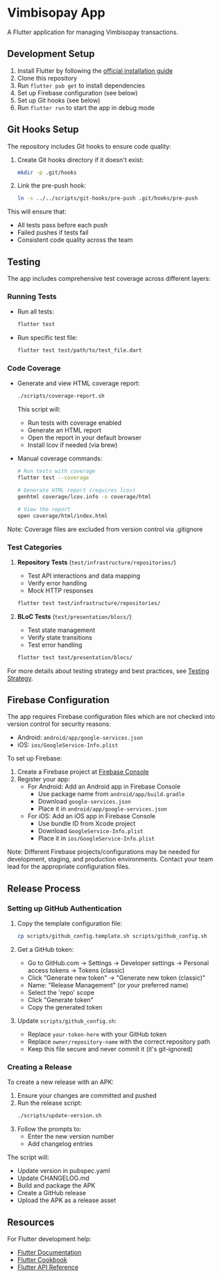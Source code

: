 # Vimbisopay App

A Flutter application for managing Vimbisopay transactions.

## Development Setup

1. Install Flutter by following the [official installation guide](https://docs.flutter.dev/get-started/install)
2. Clone this repository
3. Run `flutter pub get` to install dependencies
4. Set up Firebase configuration (see below)
5. Set up Git hooks (see below)
6. Run `flutter run` to start the app in debug mode

## Git Hooks Setup

The repository includes Git hooks to ensure code quality:

1. Create Git hooks directory if it doesn't exist:
   ```bash
   mkdir -p .git/hooks
   ```

2. Link the pre-push hook:
   ```bash
   ln -s ../../scripts/git-hooks/pre-push .git/hooks/pre-push
   ```

This will ensure that:
- All tests pass before each push
- Failed pushes if tests fail
- Consistent code quality across the team

## Testing

The app includes comprehensive test coverage across different layers:

### Running Tests

- Run all tests:
  ```bash
  flutter test
  ```

- Run specific test file:
  ```bash
  flutter test test/path/to/test_file.dart
  ```

### Code Coverage

- Generate and view HTML coverage report:
  ```bash
  ./scripts/coverage-report.sh
  ```
  This script will:
  - Run tests with coverage enabled
  - Generate an HTML report
  - Open the report in your default browser
  - Install lcov if needed (via brew)

- Manual coverage commands:
  ```bash
  # Run tests with coverage
  flutter test --coverage
  
  # Generate HTML report (requires lcov)
  genhtml coverage/lcov.info -o coverage/html
  
  # View the report
  open coverage/html/index.html
  ```

Note: Coverage files are excluded from version control via .gitignore

### Test Categories

1. **Repository Tests** (`test/infrastructure/repositories/`)
   - Test API interactions and data mapping
   - Verify error handling
   - Mock HTTP responses
   ```bash
   flutter test test/infrastructure/repositories/
   ```

2. **BLoC Tests** (`test/presentation/blocs/`)
   - Test state management
   - Verify state transitions
   - Test error handling
   ```bash
   flutter test test/presentation/blocs/
   ```

For more details about testing strategy and best practices, see [Testing Strategy](docs/AD_SPACE_IMPLEMENTATION/09_TESTING_STRATEGY.md).

## Firebase Configuration

The app requires Firebase configuration files which are not checked into version control for security reasons:
- Android: `android/app/google-services.json`
- iOS: `ios/GoogleService-Info.plist`

To set up Firebase:

1. Create a Firebase project at [Firebase Console](https://console.firebase.google.com/)
2. Register your app:
   - For Android: Add an Android app in Firebase Console
     - Use package name from `android/app/build.gradle`
     - Download `google-services.json`
     - Place it in `android/app/google-services.json`
   - For iOS: Add an iOS app in Firebase Console
     - Use bundle ID from Xcode project
     - Download `GoogleService-Info.plist`
     - Place it in `ios/GoogleService-Info.plist`

Note: Different Firebase projects/configurations may be needed for development, staging, and production environments. Contact your team lead for the appropriate configuration files.

## Release Process

### Setting up GitHub Authentication

1. Copy the template configuration file:
   ```bash
   cp scripts/github_config.template.sh scripts/github_config.sh
   ```

2. Get a GitHub token:
   - Go to GitHub.com → Settings → Developer settings → Personal access tokens → Tokens (classic)
   - Click "Generate new token" → "Generate new token (classic)"
   - Name: "Release Management" (or your preferred name)
   - Select the 'repo' scope
   - Click "Generate token"
   - Copy the generated token

3. Update `scripts/github_config.sh`:
   - Replace `your-token-here` with your GitHub token
   - Replace `owner/repository-name` with the correct repository path
   - Keep this file secure and never commit it (it's git-ignored)

### Creating a Release

To create a new release with an APK:

1. Ensure your changes are committed and pushed
2. Run the release script:
   ```bash
   ./scripts/update-version.sh
   ```
3. Follow the prompts to:
   - Enter the new version number
   - Add changelog entries

The script will:
- Update version in pubspec.yaml
- Update CHANGELOG.md
- Build and package the APK
- Create a GitHub release
- Upload the APK as a release asset

## Resources

For Flutter development help:
- [Flutter Documentation](https://docs.flutter.dev/)
- [Flutter Cookbook](https://docs.flutter.dev/cookbook)
- [Flutter API Reference](https://api.flutter.dev/)
